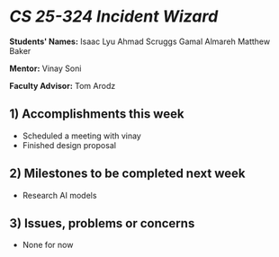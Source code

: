 # *CS 25-324 Incident Wizard*

**Students' Names:**
Isaac Lyu
Ahmad Scruggs
Gamal Almareh
Matthew Baker

**Mentor:**
Vinay Soni

**Faculty Advisor:**
Tom Arodz

## 1) Accomplishments this week ##
   - Scheduled a meeting with vinay
   - Finished design proposal

## 2) Milestones to be completed next week ##
   - Research AI models 

## 3) Issues, problems or concerns ##
   - None for now
   


